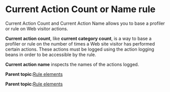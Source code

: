 # Current Action Count or Name rule 

Current Action Count and Current Action Name allows you to base a profiler or rule on Web visitor actions.

**Current action count**, like **current category count**, is a way to base a profiler or rule on the number of times a Web site visitor has performed certain actions. These actions must be logged using the action logging beans in order to be accessible by the rule.

**Current action name** inspects the names of the actions logged.

**Parent topic:**[Rule elements ](../pzn/pzn_rule_elements.md)

**Parent topic:**[Rule elements ](../pzn/pzn_rule_elements.md)

